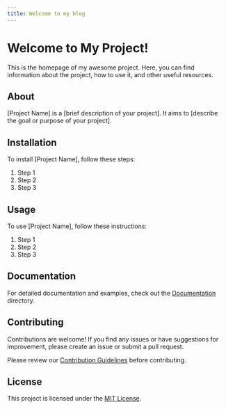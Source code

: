```yaml
---
title: Welcome to my blog
---
```


# Welcome to My Project!

This is the homepage of my awesome project. Here, you can find information about the project, how to use it, and other useful resources.

## About

[Project Name] is a [brief description of your project]. It aims to [describe the goal or purpose of your project].

## Installation

To install [Project Name], follow these steps:

1. Step 1
2. Step 2
3. Step 3

## Usage

To use [Project Name], follow these instructions:

1. Step 1
2. Step 2
3. Step 3

## Documentation

For detailed documentation and examples, check out the [Documentation](docs/README.md) directory.

## Contributing

Contributions are welcome! If you find any issues or have suggestions for improvement, please create an issue or submit a pull request.

Please review our [Contribution Guidelines](CONTRIBUTING.md) before contributing.

## License

This project is licensed under the [MIT License](LICENSE).

